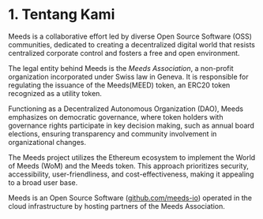 
# 1. Tentang Kami

Meeds is a collaborative effort led by diverse Open Source Software (OSS) communities, dedicated to creating a decentralized digital world that resists centralized corporate control and fosters a free and open environment.

The legal entity behind Meeds is the _Meeds Association_, a non-profit organization incorporated under Swiss law in Geneva. It is responsible for regulating the issuance of the Meeds(MEED) token, an ERC20 token recognized as a utility token.

Functioning as a Decentralized Autonomous Organization (DAO), Meeds emphasizes on democratic governance, where token holders with governance rights participate in key decision making, such as annual board elections, ensuring transparency and community involvement in organizational changes.

The Meeds project utilizes the Ethereum ecosystem to implement the World of Meeds (WoM) and the Meeds token. This approach prioritizes security, accessibility, user-friendliness, and cost-effectiveness, making it appealing to a broad user base.

Meeds is an Open Source Software ([github.com/meeds-io](https://github.com/meeds-io)) operated in the cloud infrastructure by hosting partners of the Meeds Association.